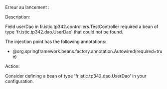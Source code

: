 Erreur au lancement : 

Description:

Field userDao in fr.istic.tp342.controllers.TestController required a bean of type 'fr.istic.tp342.dao.UserDao' that could not be found.

The injection point has the following annotations:
- @org.springframework.beans.factory.annotation.Autowired(required=true)


Action:

Consider defining a bean of type 'fr.istic.tp342.dao.UserDao' in your configuration.